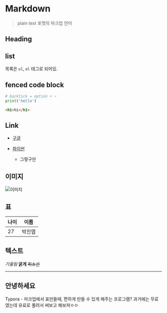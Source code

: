 # Markdown
> plain text 포맷의 마크업 언어
## Heading

## list

목록은 `ul`, `ol` 태그로 되어있. 

## fenced code block

```python
# backtick = option + ~
print('hello')
```
```html
<h1>hi</h1>
```

## Link

- [구글](http://www.google.com)

- [파이썬](./python.md)
    - 그렇구만

## 이미지

![이미지](anUjin.jpeg)

## 표

|나이|이름|
|--|--|
|27|박진엽|

## 텍스트

*기울림* **굵게** ~~취소선~~

---

안녕하세요
--- 


Typora - 마크업에서 표만들때, 편하게 만들 수 있게 해주는 프로그램?  과거에는 무료였는데 유료로 풀려서 써보고 해보져ㅇㅇ